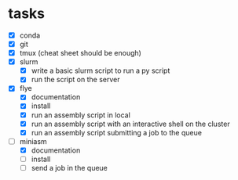 # tasks
- [x] conda
- [x] git
- [x] tmux (cheat sheet should be enough)
- [x] slurm
    - [x] write a basic slurm script to run a py script
    - [x] run the script on the server
- [x] flye
    - [x] documentation
    - [x] install
    - [x] run an assembly script in local
    - [x] run an assembly script with an interactive shell on the cluster
    - [x] run an assembly script submitting a job to the queue
- [ ] miniasm
    - [x] documentation
    - [ ] install
    - [ ] send a job in the queue
